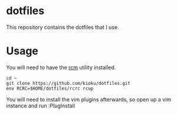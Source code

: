 # dotfiles

This repository contains the dotfiles that I use.

# Usage

You will need to have the [rcm](https://github.com/thoughtbot/rcm) utility
installed.

    cd ~
    git clone https://github.com/kioku/dotfiles.git
    env RCRC=$HOME/dotfiles/rcrc rcup

You will need to install the vim plugins afterwards, so open up a vim instance
and run :PlugInstall
